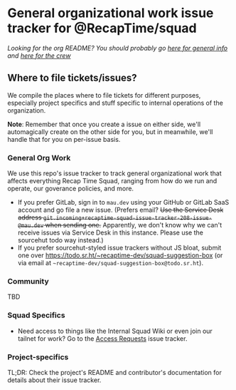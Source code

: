 # General organizational work issue tracker for @RecapTime/squad

*Looking for the org README? You should probably go [here for general info](https://mau.dev/RecapTime/gitlab-profile/blob/readmemain/README.md) and [here for the crew](https://mau.dev/RecapTime/squad/gitlab-profile/blob/main/README.md)*

## Where to file tickets/issues?

We compile the places where to file tickets for different purposes, especially project specifics and stuff specific to internal operations of the organization.

**Note**: Remember that once you create a issue on either side, we'll automagically create on the other side for you, but in meanwhile, we'll handle that for you on per-issue basis.

### General Org Work

We use this repo's issue tracker to track general organizational work that affects everything Recap Time Squad, ranging from how do we run and operate, our goverance policies, and more.

* If you prefer GitLab, sign in to `mau.dev` using your GitHub or GitLab SaaS account and go file a new issue. (Prefers email? ~~Use the Service Desk address `git.incoming+recaptime-squad-issue-tracker-208-issue-@mau.dev` when sending one.~~ Apparently, we don't know why we can't receive issues via Service Desk in this instance. Please use the sourcehut todo way instead.)
* If you prefer sourcehut-styled issue trackers without JS bloat, submit one over <https://todo.sr.ht/~recaptime-dev/squad-suggestion-box> (or via email at `~recaptime-dev/squad-suggestion-box@todo.sr.ht`).

### Community

TBD

### Squad Specifics

* Need access to things like the Internal Squad Wiki or even join our tailnet for work? Go to the [Access Requests](https://mau.dev/RecapTime/access-requests/issues) issue tracker.

### Project-specifics

TL;DR: Check the project's README and contributor's documentation for details about their issue tracker.
